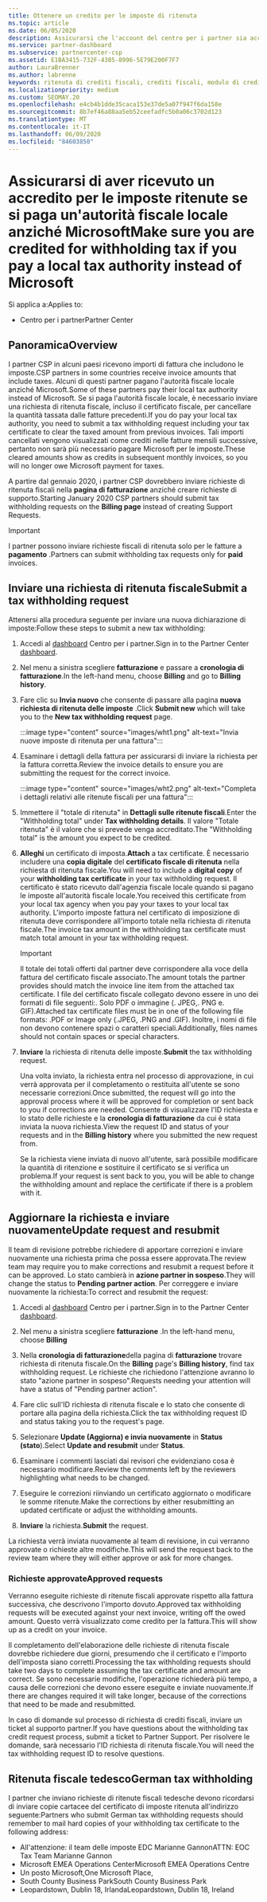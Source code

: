 ```yaml
---
title: Ottenere un credito per le imposte di ritenuta
ms.topic: article
ms.date: 06/05/2020
description: Assicurarsi che l'account del centro per i partner sia accreditato per la ritenuta fiscale creando una richiesta di ritenuta fiscale nel centro per i partner.
ms.service: partner-dashboard
ms.subservice: partnercenter-csp
ms.assetid: E1BA3415-732F-4385-8996-5E79E200F7F7
author: LauraBrenner
ms.author: labrenne
keywords: ritenuta di crediti fiscali, crediti fiscali, modulo di credito fiscale tedesco, certificati fiscali
ms.localizationpriority: medium
ms.custom: SEOMAY.20
ms.openlocfilehash: e4cb4b1dde35caca153e37de5a07f947f6da158e
ms.sourcegitcommit: 8b7ef46a88aa5eb52ceefadfc5b0a06c3702d123
ms.translationtype: MT
ms.contentlocale: it-IT
ms.lasthandoff: 06/09/2020
ms.locfileid: "84603850"
---
```

# <a name="make-sure-you-are-credited-for-withholding-tax-if-you-pay-a-local-tax-authority-instead-of-microsoft"></a><span data-ttu-id="ddf5c-104">Assicurarsi di aver ricevuto un accredito per le imposte ritenute se si paga un'autorità fiscale locale anziché Microsoft</span><span class="sxs-lookup"><span data-stu-id="ddf5c-104">Make sure you are credited for withholding tax if you pay a local tax authority instead of Microsoft</span></span>

<span data-ttu-id="ddf5c-105">Si applica a:</span><span class="sxs-lookup"><span data-stu-id="ddf5c-105">Applies to:</span></span>

- <span data-ttu-id="ddf5c-106">Centro per i partner</span><span class="sxs-lookup"><span data-stu-id="ddf5c-106">Partner Center</span></span>

## <a name="overview"></a><span data-ttu-id="ddf5c-107">Panoramica</span><span class="sxs-lookup"><span data-stu-id="ddf5c-107">Overview</span></span>

<span data-ttu-id="ddf5c-108">I partner CSP in alcuni paesi ricevono importi di fattura che includono le imposte.</span><span class="sxs-lookup"><span data-stu-id="ddf5c-108">CSP partners in some countries receive invoice amounts that include taxes.</span></span> <span data-ttu-id="ddf5c-109">Alcuni di questi partner pagano l'autorità fiscale locale anziché Microsoft.</span><span class="sxs-lookup"><span data-stu-id="ddf5c-109">Some of these partners pay their local tax authority instead of Microsoft.</span></span> <span data-ttu-id="ddf5c-110">Se si paga l'autorità fiscale locale, è necessario inviare una richiesta di ritenuta fiscale, incluso il certificato fiscale, per cancellare la quantità tassata dalle fatture precedenti.</span><span class="sxs-lookup"><span data-stu-id="ddf5c-110">If you do pay your local tax authority, you need to submit a tax withholding request including your tax certificate to clear the taxed amount from previous invoices.</span></span> <span data-ttu-id="ddf5c-111">Tali importi cancellati vengono visualizzati come crediti nelle fatture mensili successive, pertanto non sarà più necessario pagare Microsoft per le imposte.</span><span class="sxs-lookup"><span data-stu-id="ddf5c-111">These cleared amounts show as credits in subsequent monthly invoices, so you will no longer owe Microsoft payment for taxes.</span></span>

<span data-ttu-id="ddf5c-112">A partire dal gennaio 2020, i partner CSP dovrebbero inviare richieste di ritenuta fiscali nella **pagina di fatturazione** anziché creare richieste di supporto.</span><span class="sxs-lookup"><span data-stu-id="ddf5c-112">Starting January 2020 CSP partners should submit tax withholding requests on the **Billing page** instead of creating Support Requests.</span></span>

> [!IMPORTANT]
> <span data-ttu-id="ddf5c-113">I partner possono inviare richieste fiscali di ritenuta solo per le fatture a **pagamento** .</span><span class="sxs-lookup"><span data-stu-id="ddf5c-113">Partners can submit withholding tax requests only for **paid** invoices.</span></span>

## <a name="submit-a-tax-withholding-request"></a><span data-ttu-id="ddf5c-114">Inviare una richiesta di ritenuta fiscale</span><span class="sxs-lookup"><span data-stu-id="ddf5c-114">Submit a tax withholding request</span></span>

<span data-ttu-id="ddf5c-115">Attenersi alla procedura seguente per inviare una nuova dichiarazione di imposte:</span><span class="sxs-lookup"><span data-stu-id="ddf5c-115">Follow these steps to submit a new tax withholding:</span></span>

1. <span data-ttu-id="ddf5c-116">Accedi al [dashboard](https://partner.microsoft.com/dashboard/home) Centro per i partner.</span><span class="sxs-lookup"><span data-stu-id="ddf5c-116">Sign in to the Partner Center [dashboard](https://partner.microsoft.com/dashboard/home).</span></span>

2. <span data-ttu-id="ddf5c-117">Nel menu a sinistra scegliere **fatturazione** e passare a **cronologia di fatturazione**.</span><span class="sxs-lookup"><span data-stu-id="ddf5c-117">In the left-hand menu, choose **Billing** and go to **Billing history**.</span></span>

3. <span data-ttu-id="ddf5c-118">Fare clic su **Invia nuovo** che consente di passare alla pagina **nuova richiesta di ritenuta delle imposte** .</span><span class="sxs-lookup"><span data-stu-id="ddf5c-118">Click **Submit new** which will take you to the **New tax withholding request** page.</span></span>

   :::image type="content" source="images/wht1.png" alt-text="Invia nuove imposte di ritenuta per una fattura":::

4. <span data-ttu-id="ddf5c-120">Esaminare i dettagli della fattura per assicurarsi di inviare la richiesta per la fattura corretta.</span><span class="sxs-lookup"><span data-stu-id="ddf5c-120">Review the invoice details to ensure you are submitting the request for the correct invoice.</span></span>

   :::image type="content" source="images/wht2.png" alt-text="Completa i dettagli relativi alle ritenute fiscali per una fattura":::

5. <span data-ttu-id="ddf5c-122">Immettere il "totale di ritenuta" in **Dettagli sulle ritenute fiscali**.</span><span class="sxs-lookup"><span data-stu-id="ddf5c-122">Enter the "Withholding total" under **Tax withholding details**.</span></span> <span data-ttu-id="ddf5c-123">Il valore "Totale ritenuta" è il valore che si prevede venga accreditato.</span><span class="sxs-lookup"><span data-stu-id="ddf5c-123">The "Withholding total" is the amount you expect to be credited.</span></span>

6. <span data-ttu-id="ddf5c-124">**Alleghi** un certificato di imposta.</span><span class="sxs-lookup"><span data-stu-id="ddf5c-124">**Attach** a tax certificate.</span></span> <span data-ttu-id="ddf5c-125">È necessario includere una **copia digitale** del **certificato fiscale di ritenuta** nella richiesta di ritenuta fiscale.</span><span class="sxs-lookup"><span data-stu-id="ddf5c-125">You will need to include a **digital copy** of your **withholding tax certificate** in your tax withholding request.</span></span> <span data-ttu-id="ddf5c-126">Il certificato è stato ricevuto dall'agenzia fiscale locale quando si pagano le imposte all'autorità fiscale locale.</span><span class="sxs-lookup"><span data-stu-id="ddf5c-126">You received this certificate from your local tax agency when you pay your taxes to your local tax authority.</span></span> <span data-ttu-id="ddf5c-127">L'importo imposte fattura nel certificato di imposizione di ritenuta deve corrispondere all'importo totale nella richiesta di ritenuta fiscale.</span><span class="sxs-lookup"><span data-stu-id="ddf5c-127">The invoice tax amount in the withholding tax certificate must match total amount in your tax withholding request.</span></span>

   > [!IMPORTANT]
   > <span data-ttu-id="ddf5c-128">Il totale dei totali offerti dal partner deve corrispondere alla voce della fattura del certificato fiscale associato.</span><span class="sxs-lookup"><span data-stu-id="ddf5c-128">The amount totals the partner provides should match the invoice line item from the attached tax certificate.</span></span> <span data-ttu-id="ddf5c-129">I file del certificato fiscale collegato devono essere in uno dei formati di file seguenti:. Solo PDF o immagine (. JPEG,. PNG e. GIF).</span><span class="sxs-lookup"><span data-stu-id="ddf5c-129">Attached tax certificate files must be in one of the following file formats: .PDF or Image only (.JPEG, .PNG and .GIF).</span></span> <span data-ttu-id="ddf5c-130">Inoltre, i nomi di file non devono contenere spazi o caratteri speciali.</span><span class="sxs-lookup"><span data-stu-id="ddf5c-130">Additionally, files names should not contain spaces or special characters.</span></span>

7. <span data-ttu-id="ddf5c-131">**Inviare** la richiesta di ritenuta delle imposte.</span><span class="sxs-lookup"><span data-stu-id="ddf5c-131">**Submit** the tax withholding request.</span></span>

   <span data-ttu-id="ddf5c-132">Una volta inviato, la richiesta entra nel processo di approvazione, in cui verrà approvata per il completamento o restituita all'utente se sono necessarie correzioni.</span><span class="sxs-lookup"><span data-stu-id="ddf5c-132">Once submitted, the request will go into the approval process where it will be approved for completion or sent back to you if corrections are needed.</span></span> <span data-ttu-id="ddf5c-133">Consente di visualizzare l'ID richiesta e lo stato delle richieste e la **cronologia di fatturazione** da cui è stata inviata la nuova richiesta.</span><span class="sxs-lookup"><span data-stu-id="ddf5c-133">View the request ID and status of your requests and  in the **Billing history** where you submitted the new request from.</span></span>

   <span data-ttu-id="ddf5c-134">Se la richiesta viene inviata di nuovo all'utente, sarà possibile modificare la quantità di ritenzione e sostituire il certificato se si verifica un problema.</span><span class="sxs-lookup"><span data-stu-id="ddf5c-134">If your request is sent back to you, you will be able to change the withholding amount and replace the certificate if there is a problem with it.</span></span>

## <a name="update-request-and-resubmit"></a><span data-ttu-id="ddf5c-135">Aggiornare la richiesta e inviare nuovamente</span><span class="sxs-lookup"><span data-stu-id="ddf5c-135">Update request and resubmit</span></span>

<span data-ttu-id="ddf5c-136">Il team di revisione potrebbe richiedere di apportare correzioni e inviare nuovamente una richiesta prima che possa essere approvata.</span><span class="sxs-lookup"><span data-stu-id="ddf5c-136">The review team may require you to make corrections and resubmit a request before it can be approved.</span></span> <span data-ttu-id="ddf5c-137">Lo stato cambierà in **azione partner in sospeso**.</span><span class="sxs-lookup"><span data-stu-id="ddf5c-137">They will change the status to **Pending partner action**.</span></span> <span data-ttu-id="ddf5c-138">Per correggere e inviare nuovamente la richiesta:</span><span class="sxs-lookup"><span data-stu-id="ddf5c-138">To correct and resubmit the request:</span></span>

1. <span data-ttu-id="ddf5c-139">Accedi al [dashboard](https://partner.microsoft.com/dashboard/home) Centro per i partner.</span><span class="sxs-lookup"><span data-stu-id="ddf5c-139">Sign in to the Partner Center [dashboard](https://partner.microsoft.com/dashboard/home).</span></span>

2. <span data-ttu-id="ddf5c-140">Nel menu a sinistra scegliere **fatturazione** .</span><span class="sxs-lookup"><span data-stu-id="ddf5c-140">In the left-hand menu, choose **Billing**</span></span>

3. <span data-ttu-id="ddf5c-141">Nella **cronologia di fatturazione**della pagina di **fatturazione** trovare richiesta di ritenuta fiscale.</span><span class="sxs-lookup"><span data-stu-id="ddf5c-141">On the **Billing** page's **Billing history**, find tax withholding request.</span></span> <span data-ttu-id="ddf5c-142">Le richieste che richiedono l'attenzione avranno lo stato "azione partner in sospeso".</span><span class="sxs-lookup"><span data-stu-id="ddf5c-142">Requests needing your attention will have a status of "Pending partner action".</span></span>

4. <span data-ttu-id="ddf5c-143">Fare clic sull'ID richiesta di ritenuta fiscale e lo stato che consente di portare alla pagina della richiesta.</span><span class="sxs-lookup"><span data-stu-id="ddf5c-143">Click the tax withholding request ID and status taking you to the request's page.</span></span>

5. <span data-ttu-id="ddf5c-144">Selezionare **Update (Aggiorna) e invia nuovamente** in **Status (stato**).</span><span class="sxs-lookup"><span data-stu-id="ddf5c-144">Select **Update and resubmit** under **Status**.</span></span>

6. <span data-ttu-id="ddf5c-145">Esaminare i commenti lasciati dai revisori che evidenziano cosa è necessario modificare.</span><span class="sxs-lookup"><span data-stu-id="ddf5c-145">Review the comments left by the reviewers highlighting what needs to be changed.</span></span>

7. <span data-ttu-id="ddf5c-146">Eseguire le correzioni riinviando un certificato aggiornato o modificare le somme ritenute.</span><span class="sxs-lookup"><span data-stu-id="ddf5c-146">Make the corrections by either resubmitting an updated certificate or adjust the withholding amounts.</span></span>

8. <span data-ttu-id="ddf5c-147">**Inviare** la richiesta.</span><span class="sxs-lookup"><span data-stu-id="ddf5c-147">**Submit** the request.</span></span>

<span data-ttu-id="ddf5c-148">La richiesta verrà inviata nuovamente al team di revisione, in cui verranno approvate o richieste altre modifiche.</span><span class="sxs-lookup"><span data-stu-id="ddf5c-148">This will send the request back to the review team where they will either approve or ask for more changes.</span></span>

### <a name="approved-requests"></a><span data-ttu-id="ddf5c-149">Richieste approvate</span><span class="sxs-lookup"><span data-stu-id="ddf5c-149">Approved requests</span></span>

<span data-ttu-id="ddf5c-150">Verranno eseguite richieste di ritenute fiscali approvate rispetto alla fattura successiva, che descrivono l'importo dovuto.</span><span class="sxs-lookup"><span data-stu-id="ddf5c-150">Approved tax withholding requests will be executed against your next invoice, writing off the owed amount.</span></span> <span data-ttu-id="ddf5c-151">Questo verrà visualizzato come credito per la fattura.</span><span class="sxs-lookup"><span data-stu-id="ddf5c-151">This will show up as a credit on your invoice.</span></span>

<span data-ttu-id="ddf5c-152">Il completamento dell'elaborazione delle richieste di ritenuta fiscale dovrebbe richiedere due giorni, presumendo che il certificato e l'importo dell'imposta siano corretti.</span><span class="sxs-lookup"><span data-stu-id="ddf5c-152">Processing the tax withholding requests should take two days to complete assuming the tax certificate and amount are correct.</span></span> <span data-ttu-id="ddf5c-153">Se sono necessarie modifiche, l'operazione richiederà più tempo, a causa delle correzioni che devono essere eseguite e inviate nuovamente.</span><span class="sxs-lookup"><span data-stu-id="ddf5c-153">If there are changes required it will take longer, because of the corrections that need to be made and resubmitted.</span></span>

<span data-ttu-id="ddf5c-154">In caso di domande sul processo di richiesta di crediti fiscali, inviare un ticket al supporto partner.</span><span class="sxs-lookup"><span data-stu-id="ddf5c-154">If you have questions about the withholding tax credit request process, submit a ticket to Partner Support.</span></span> <span data-ttu-id="ddf5c-155">Per risolvere le domande, sarà necessario l'ID richiesta di ritenuta fiscale.</span><span class="sxs-lookup"><span data-stu-id="ddf5c-155">You will need the tax withholding request ID to resolve questions.</span></span>

## <a name="german-tax-withholding"></a><span data-ttu-id="ddf5c-156">Ritenuta fiscale tedesco</span><span class="sxs-lookup"><span data-stu-id="ddf5c-156">German tax withholding</span></span>

<span data-ttu-id="ddf5c-157">I partner che inviano richieste di ritenute fiscali tedesche devono ricordarsi di inviare copie cartacee del certificato di imposte ritenuta all'indirizzo seguente:</span><span class="sxs-lookup"><span data-stu-id="ddf5c-157">Partners who submit German tax withholding requests should remember to mail hard copies of your withholding tax certificate to the following address:</span></span>

- <span data-ttu-id="ddf5c-158">All'attenzione: il team delle imposte EDC Marianne Gannon</span><span class="sxs-lookup"><span data-stu-id="ddf5c-158">ATTN: EOC Tax Team Marianne Gannon</span></span>
- <span data-ttu-id="ddf5c-159">Microsoft EMEA Operations Center</span><span class="sxs-lookup"><span data-stu-id="ddf5c-159">Microsoft EMEA Operations Centre</span></span>
- <span data-ttu-id="ddf5c-160">Un posto Microsoft,</span><span class="sxs-lookup"><span data-stu-id="ddf5c-160">One Microsoft Place,</span></span>
- <span data-ttu-id="ddf5c-161">South County Business Park</span><span class="sxs-lookup"><span data-stu-id="ddf5c-161">South County Business Park</span></span>
- <span data-ttu-id="ddf5c-162">Leopardstown, Dublin 18, Irlanda</span><span class="sxs-lookup"><span data-stu-id="ddf5c-162">Leopardstown, Dublin 18, Ireland</span></span>
